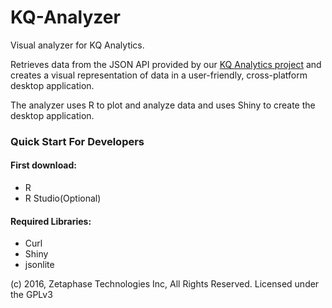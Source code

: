 # KQ-Analyzer
Visual analyzer for KQ Analytics.

Retrieves data from the JSON API provided by our [KQ Analytics project](https://github.com/ZetaPhase/KQAnalytics) and creates a visual representation of data in a user-friendly, cross-platform desktop application.

The analyzer uses R to plot and analyze data and uses Shiny to create the desktop application.

### Quick Start For Developers

#### First download: 
- R
- R Studio(Optional)

#### Required Libraries:
- Curl
- Shiny
- jsonlite

(c) 2016, Zetaphase Technologies Inc, All Rights Reserved.
Licensed under the GPLv3
